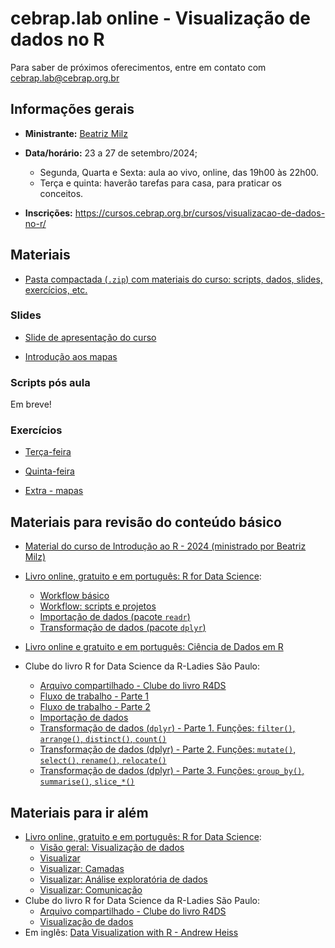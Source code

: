 
<!-- README.md is generated from README.Rmd. Please edit that file -->

# cebrap.lab online - Visualização de dados no R

Para saber de próximos oferecimentos, entre em contato com
<cebrap.lab@cebrap.org.br>

## Informações gerais

- **Ministrante:** [Beatriz Milz](https://beamilz.com/about/)

- **Data/horário:** 23 a 27 de setembro/2024;

  - Segunda, Quarta e Sexta: aula ao vivo, online, das 19h00 às 22h00.
  - Terça e quinta: haverão tarefas para casa, para praticar os
    conceitos.

- **Inscrições:**
  <https://cursos.cebrap.org.br/cursos/visualizacao-de-dados-no-r/>

## Materiais

- [Pasta compactada (`.zip`) com materiais do curso: scripts, dados,
  slides, exercícios,
  etc.](https://github.com/beatrizmilz/2024-09-cebrap-lab-viz/archive/refs/heads/main.zip)

### Slides

- [Slide de apresentação do
  curso](https://beatrizmilz.github.io/2024-09-cebrap-lab-viz/slides/introducao-ao-curso.html#/)

- [Introdução aos
  mapas](https://beatrizmilz.github.io/2024-09-cebrap-lab-viz/slides/mapas-com-r.html#/)

### Scripts pós aula

Em breve!

<!-- -  [Aula 1](https://github.com/beatrizmilz/2024-09-cebrap-lab-viz/blob/main/scripts-pos-aula/aula-01.R) -->
<!-- -  [Aula 2](https://github.com/beatrizmilz/2024-09-cebrap-lab-viz/blob/main/scripts-pos-aula/aula-02.R) -->
<!-- -  [Dúvida - Linha do tempo](https://github.com/beatrizmilz/2024-09-cebrap-lab-viz/blob/main/scripts-pos-aula/duvida-linha-do-tempo.R) -->
<!-- -  [Aula 3](https://github.com/beatrizmilz/2024-09-cebrap-lab-viz/blob/main/scripts-pos-aula/aula-03.R) -->
<!-- -  [Aula 3 - Esquisse](https://github.com/beatrizmilz/2024-09-cebrap-lab-viz/blob/main/scripts-pos-aula/esquisse.R) -->

### Exercícios

- [Terça-feira](https://github.com/beatrizmilz/2024-09-cebrap-lab-viz/blob/main/exercicios/exercicio-01.R)

- [Quinta-feira](https://github.com/beatrizmilz/2024-09-cebrap-lab-viz/blob/main/exercicios/exercicio-02.R)

- [Extra -
  mapas](https://github.com/beatrizmilz/2024-09-cebrap-lab-viz/blob/main/exercicios/exercicio-03.R)

## Materiais para revisão do conteúdo básico

- [Material do curso de Introdução ao R - 2024 (ministrado por Beatriz
  Milz)](https://beatrizmilz.github.io/2024-08-cebrap-lab-intro-R/)

- [Livro online, gratuito e em português: R for Data
  Science](https://cienciadedatos.github.io/pt-r4ds/):

  - [Workflow
    básico](https://cienciadedatos.github.io/pt-r4ds/workflow-basics.html)
  - [Workflow: scripts e
    projetos](https://cienciadedatos.github.io/pt-r4ds/workflow-scripts.html)
  - [Importação de dados (pacote
    `readr`)](https://cienciadedatos.github.io/pt-r4ds/data-import.html)
  - [Transformação de dados (pacote
    `dplyr`)](https://cienciadedatos.github.io/pt-r4ds/data-transform.html)

- [Livro online e gratuito e em português: Ciência de Dados em
  R](https://livro.curso-r.com/7-2-dplyr.html)

- Clube do livro R for Data Science da R-Ladies São Paulo:

  - [Arquivo compartilhado - Clube do livro
    R4DS](https://docs.google.com/document/d/1xCn5gxK47tj9lRpDovwGNlza9i1FX2VBixo1V7VtUUs/edit?usp=sharing)
  - [Fluxo de trabalho - Parte
    1](https://www.youtube.com/live/RSQMMG2pPWU?si=wHv0JKXRtxpThbSJ)
  - [Fluxo de trabalho - Parte
    2](https://www.youtube.com/live/NZWQPFy_g4g?si=gwUFPISBKFKJfLcO)
  - [Importação de dados](https://www.youtube.com/watch?v=BvXy7rC-b2g)
  - [Transformação de dados (`dplyr`) - Parte 1. Funções: `filter()`,
    `arrange()`, `distinct()`,
    `count()`](https://beamilz.com/talks/pt/2024-06-r4ds-dplyr-pt1/)
  - [Transformação de dados (dplyr) - Parte 2. Funções: `mutate()`,
    `select()`, `rename()`,
    `relocate()`](https://beamilz.com/talks/pt/2024-07-r4ds-dplyr-pt2/)
  - [Transformação de dados (dplyr) - Parte 3. Funções: `group_by()`,
    `summarise()`,
    `slice_*()`](https://beamilz.com/talks/pt/2024-07-r4ds-dplyr-pt3/)

## Materiais para ir além

- [Livro online, gratuito e em português: R for Data
  Science](https://cienciadedatos.github.io/pt-r4ds/):
  - [Visão geral: Visualização de
    dados](https://cienciadedatos.github.io/pt-r4ds/data-visualize.html)
  - [Visualizar](https://cienciadedatos.github.io/pt-r4ds/visualize.html)
  - [Visualizar:
    Camadas](https://cienciadedatos.github.io/pt-r4ds/layers.html)
  - [Visualizar: Análise exploratória de
    dados](https://cienciadedatos.github.io/pt-r4ds/EDA.html)
  - [Visualizar:
    Comunicação](https://cienciadedatos.github.io/pt-r4ds/communication.html)
- Clube do livro R for Data Science da R-Ladies São Paulo:
  - [Arquivo compartilhado - Clube do livro
    R4DS](https://docs.google.com/document/d/1xCn5gxK47tj9lRpDovwGNlza9i1FX2VBixo1V7VtUUs/edit?usp=sharing)
  - [Visualização de
    dados](https://www.youtube.com/live/MGz7l_nLQLQ?si=c49XYqD5KGU6ccdR)
- Em inglês: [Data Visualization with R - Andrew
  Heiss](https://datavizf23.classes.andrewheiss.com/syllabus.html)
